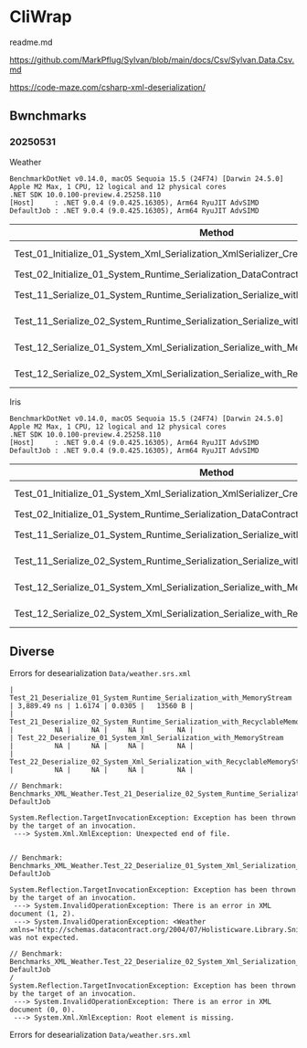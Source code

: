 # CliWrap

readme.md

https://github.com/MarkPflug/Sylvan/blob/main/docs/Csv/Sylvan.Data.Csv.md

https://code-maze.com/csharp-xml-deserialization/

## Bwnchmarks

### 20250531

Weather

```
BenchmarkDotNet v0.14.0, macOS Sequoia 15.5 (24F74) [Darwin 24.5.0]
Apple M2 Max, 1 CPU, 12 logical and 12 physical cores
.NET SDK 10.0.100-preview.4.25258.110
[Host]     : .NET 9.0.4 (9.0.425.16305), Arm64 RyuJIT AdvSIMD
DefaultJob : .NET 9.0.4 (9.0.425.16305), Arm64 RyuJIT AdvSIMD
```

| Method                                                                                  | Mean         | Gen0   | Gen1   | Allocated |
|---------------------------------------------------------------------------------------- |-------------:|-------:|-------:|----------:|
| Test_01_Initialize_01_System_Xml_Serialization_XmlSerializer_Create                     | 1,230.818 ns | 0.2079 |      - |    1752 B |
| Test_02_Initialize_01_System_Runtime_Serialization_DataContractSerializer_Create        |    10.000 ns | 0.0115 |      - |      96 B |
| Test_11_Serialize_01_System_Runtime_Serialization_Serialize_with_MemoryStream           | 1,400.371 ns | 0.5379 |      - |    4504 B |
| Test_11_Serialize_02_System_Runtime_Serialization_Serialize_with_RecyclableMemoryStream | 1,640.740 ns | 0.3815 |      - |    3192 B |
| Test_12_Serialize_01_System_Xml_Serialization_Serialize_with_MemoryStream               | 2,269.674 ns | 2.0981 | 0.0801 |   17592 B |
| Test_12_Serialize_02_System_Xml_Serialization_Serialize_with_RecyclableMemoryStream     | 2,594.518 ns | 2.1248 | 0.0572 |   17808 B |



Iris

```
BenchmarkDotNet v0.14.0, macOS Sequoia 15.5 (24F74) [Darwin 24.5.0]
Apple M2 Max, 1 CPU, 12 logical and 12 physical cores
.NET SDK 10.0.100-preview.4.25258.110
[Host]     : .NET 9.0.4 (9.0.425.16305), Arm64 RyuJIT AdvSIMD
DefaultJob : .NET 9.0.4 (9.0.425.16305), Arm64 RyuJIT AdvSIMD
```

| Method                                                                                  | Mean        | Gen0   | Gen1   | Allocated |
|---------------------------------------------------------------------------------------- |------------:|-------:|-------:|----------:|
| Test_01_Initialize_01_System_Xml_Serialization_XmlSerializer_Create                     | 1,440.42 ns | 0.2060 |      - |    1736 B |
| Test_02_Initialize_01_System_Runtime_Serialization_DataContractSerializer_Create        |    10.17 ns | 0.0115 |      - |      96 B |
| Test_11_Serialize_01_System_Runtime_Serialization_Serialize_with_MemoryStream           |   810.63 ns | 0.3052 | 0.0010 |    2560 B |
| Test_11_Serialize_02_System_Runtime_Serialization_Serialize_with_RecyclableMemoryStream | 1,149.48 ns | 0.2918 |      - |    2456 B |
| Test_12_Serialize_01_System_Xml_Serialization_Serialize_with_MemoryStream               | 1,437.82 ns | 1.9054 | 0.0343 |   15952 B |
| Test_12_Serialize_02_System_Xml_Serialization_Serialize_with_RecyclableMemoryStream     | 1,748.89 ns | 1.9302 | 0.0572 |   16168 B |



## Diverse

Errors for desearialization `Data/weather.srs.xml`

```
| Test_21_Deserialize_01_System_Runtime_Serialization_with_MemoryStream                   | 3,889.49 ns | 1.6174 | 0.0305 |   13560 B |
| Test_21_Deserialize_02_System_Runtime_Serialization_with_RecyclableMemoryStream         |          NA |     NA |     NA |        NA |
| Test_22_Deserialize_01_System_Xml_Serialization_with_MemoryStream                       |          NA |     NA |     NA |        NA |
| Test_22_Deserialize_02_System_Xml_Serialization_with_RecyclableMemoryStream             |          NA |     NA |     NA |        NA |

```

```
// Benchmark: Benchmarks_XML_Weather.Test_21_Deserialize_02_System_Runtime_Serialization_with_RecyclableMemoryStream: DefaultJob

System.Reflection.TargetInvocationException: Exception has been thrown by the target of an invocation.
 ---> System.Xml.XmlException: Unexpected end of file.
 
```

```
// Benchmark: Benchmarks_XML_Weather.Test_22_Deserialize_01_System_Xml_Serialization_with_MemoryStream: DefaultJob

System.Reflection.TargetInvocationException: Exception has been thrown by the target of an invocation.
 ---> System.InvalidOperationException: There is an error in XML document (1, 2).
 ---> System.InvalidOperationException: <Weather xmlns='http://schemas.datacontract.org/2004/07/Holisticware.Library.Snippets.XML.Models'> was not expected.
```


```
// Benchmark: Benchmarks_XML_Weather.Test_22_Deserialize_02_System_Xml_Serialization_with_RecyclableMemoryStream: DefaultJob
/
System.Reflection.TargetInvocationException: Exception has been thrown by the target of an invocation.
 ---> System.InvalidOperationException: There is an error in XML document (0, 0).
 ---> System.Xml.XmlException: Root element is missing.
```


Errors for desearialization `Data/weather.srs.xml`

```
```
